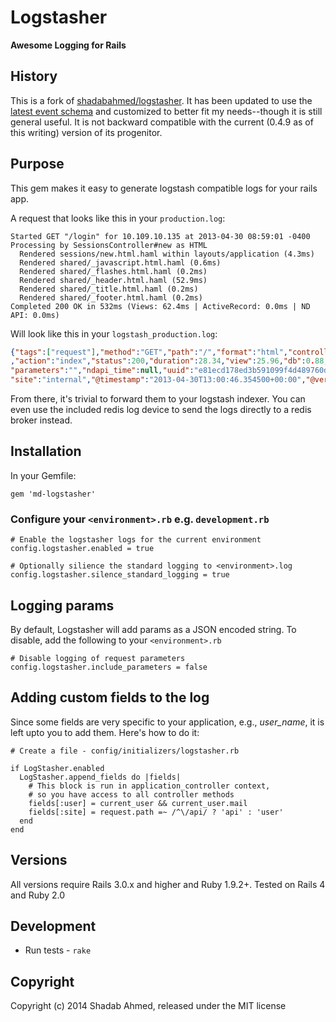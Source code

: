 # Logstasher

**Awesome Logging for Rails**

## History

This is a fork of
[shadabahmed/logstasher](https://github.com/shadabahmed/logstasher). It has
been updated to use the [latest event
schema](https://logstash.jira.com/browse/LOGSTASH-675) and customized to better
fit my needs--though it is still general useful. It is not backward compatible
with the current (0.4.9 as of this writing) version of its progenitor.

## Purpose

This gem makes it easy to generate logstash compatible logs for your rails app.

A request that looks like this in your `production.log`:
```text
Started GET "/login" for 10.109.10.135 at 2013-04-30 08:59:01 -0400
Processing by SessionsController#new as HTML
  Rendered sessions/new.html.haml within layouts/application (4.3ms)
  Rendered shared/_javascript.html.haml (0.6ms)
  Rendered shared/_flashes.html.haml (0.2ms)
  Rendered shared/_header.html.haml (52.9ms)
  Rendered shared/_title.html.haml (0.2ms)
  Rendered shared/_footer.html.haml (0.2ms)
Completed 200 OK in 532ms (Views: 62.4ms | ActiveRecord: 0.0ms | ND API: 0.0ms)
```

Will look like this in your `logstash_production.log`:
```json
{"tags":["request"],"method":"GET","path":"/","format":"html","controller":"file_servers"
,"action":"index","status":200,"duration":28.34,"view":25.96,"db":0.88,"ip":"127.0.0.1","route":"file_servers#index",
"parameters":"","ndapi_time":null,"uuid":"e81ecd178ed3b591099f4d489760dfb6","user":"shadab_ahmed@abc.com",
"site":"internal","@timestamp":"2013-04-30T13:00:46.354500+00:00","@version":"1"}
```

From there, it's trivial to forward them to your logstash indexer. You can even
use the included redis log device to send the logs directly to a redis broker
instead.

## Installation

In your Gemfile:

    gem 'md-logstasher'

### Configure your `<environment>.rb` e.g. `development.rb`

    # Enable the logstasher logs for the current environment
    config.logstasher.enabled = true

    # Optionally silience the standard logging to <environment>.log
    config.logstasher.silence_standard_logging = true

## Logging params

By default, Logstasher will add params as a JSON encoded string. To disable,
add the following to your `<environment>.rb`

    # Disable logging of request parameters
    config.logstasher.include_parameters = false
    
## Adding custom fields to the log

Since some fields are very specific to your application, e.g., *user_name*,
it is left upto you to add them. Here's how to do it:

    # Create a file - config/initializers/logstasher.rb

    if LogStasher.enabled
      LogStasher.append_fields do |fields|
        # This block is run in application_controller context,
        # so you have access to all controller methods
        fields[:user] = current_user && current_user.mail
        fields[:site] = request.path =~ /^\/api/ ? 'api' : 'user'
      end
    end

## Versions
All versions require Rails 3.0.x and higher and Ruby 1.9.2+. Tested on Rails 4
and Ruby 2.0

## Development
 - Run tests - `rake`

## Copyright

Copyright (c) 2014 Shadab Ahmed, released under the MIT license
